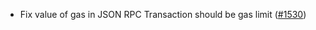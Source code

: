 - Fix value of gas in JSON RPC Transaction should be gas limit
  ([\#1530](https://github.com/axonweb3/axon/pull/1530))